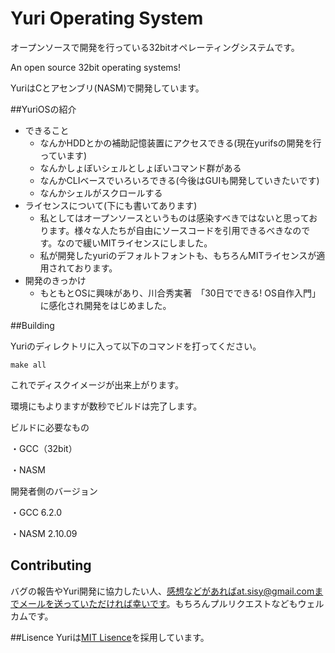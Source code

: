 # Yuri Operating System

オープンソースで開発を行っている32bitオペレーティングシステムです。

An open source 32bit operating systems!

YuriはCとアセンブリ(NASM)で開発しています。

##YuriOSの紹介
- できること
  - なんかHDDとかの補助記憶装置にアクセスできる(現在yurifsの開発を行っています)
  - なんかしょぼいシェルとしょぼいコマンド群がある
  - なんかCLIベースでいろいろできる(今後はGUIも開発していきたいです)
  - なんかシェルがスクロールする
- ライセンスについて(下にも書いてあります)
  - 私としてはオープンソースというものは感染すべきではないと思っております。様々な人たちが自由にソースコードを引用できるべきなのです。なので緩いMITライセンスにしました。
  - 私が開発したyuriのデフォルトフォントも、もちろんMITライセンスが適用されております。
- 開発のきっかけ
  - もともとOSに興味があり、川合秀実著　「30日でできる! OS自作入門」に感化され開発をはじめました。

##Building

Yuriのディレクトリに入って以下のコマンドを打ってください。


```
make all
```

これでディスクイメージが出来上がります。

環境にもよりますが数秒でビルドは完了します。


ビルドに必要なもの


・GCC（32bit）


・NASM

開発者側のバージョン

・GCC 6.2.0

・NASM 2.10.09

## Contributing

バグの報告やYuri開発に協力したい人、感想などがあればat.sisy@gmail.comまでメールを送っていただければ幸いです。もちろんプルリクエストなどもウェルカムです。

##Lisence
Yuriは[MIT Lisence](https://opensource.org/licenses/MIT)を採用しています。
